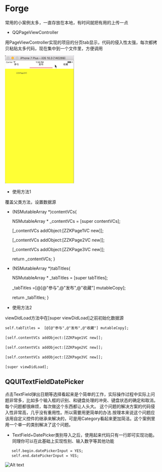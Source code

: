 # Forge
常用的小案例太多，一直存放在本地，有时间就把有用的上传一点


- QQPageViewController

用PageViewController实现的项目的分页tab显示，代码的侵入性太强，每次都拷贝粘贴太多代码，现在集中到一个文件里，方便调用

![Alt text](https://github.com/qinjun998/Forge/blob/master/images/PageVC.gif)



- 使用方法1

覆盖父类方法，设置数据源

- (NSMutableArray *)contentVCs{

    NSMutableArray * _contentVCs =  [super contentVCs];
    
    [_contentVCs addObject:[ZZKPage1VC new]];
    
    [_contentVCs addObject:[ZZKPage2VC new]];
    
    [_contentVCs addObject:[ZZKPage3VC new]];
    
    return _contentVCs;
}

- (NSMutableArray *)tabTitles{

    NSMutableArray * _tabTitles =  [super tabTitles];
    
    _tabTitles =[@[@"参与",@"发布",@"收藏"] mutableCopy];
    
    return _tabTitles;
}

- 使用方法2

viewDidLoad方法中在[super viewDidLoad]之前初始化数据源

    self.tabTitles =  [@[@"参与",@"发布",@"收藏"] mutableCopy];
    
    [self.contentVCs addObject:[ZZKPage1VC new]];
    
    [self.contentVCs addObject:[ZZKPage2VC new]];
    
    [self.contentVCs addObject:[ZZKPage3VC new]];

    [super viewDidLoad];


## QQUITextFieldDatePicker

点击TextField弹出日期等选择看起来是个简单的工作，实际操作过程中实际上问题非常多，比如多个输入框的识别、和键盘处理的冲突、键盘状态的确定和取消。每个问题都很麻烦，每次做这个东西都让人头大。
这个问题的解决方案的代码侵入性非常高，几乎没有重用性。所以需要用更简单的办法.按理本来说这个问题应该用自定义控件的继承来解决的，可是用Category看起来更加简洁。这个案例里用一个单一的类别解决了这个问题。

- TextField+DatePicker类别导入之后，使用起来代码只有一行即可实现功能。同理你可以在此基础上实现性别、输入数字等其他功能


```OC
   self.begin.datePickerInput = YES;
   self.end.datePickerInput = YES;
```

![Alt text](https://github.com/qinjun998/Forge/blob/master/images/dataPicker.gif)